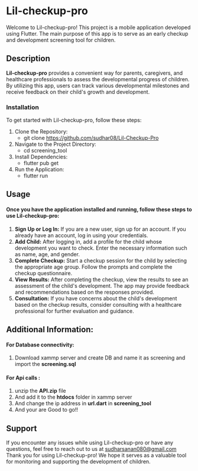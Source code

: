 # Lil-checkup-pro #
Welcome to Lil-checkup-pro! This project is a mobile application developed using Flutter. The main purpose of this app is to serve as an early checkup and development screening tool for children.
## Description
**Lil-checkup-pro** provides a convenient way for parents, caregivers, and healthcare professionals to assess the developmental progress of children. By utilizing this app, users can track various developmental milestones and receive feedback on their child's growth and development.
### Installation
To get started with Lil-checkup-pro, follow these steps:
1. Clone the Repository:
   * git clone https://github.com/sudhar08/Lil-Checkup-Pro
2. Navigate to the Project Directory:
   * cd screening_tool
3. Install Dependencies:
   * flutter pub get
4. Run the Application:
   * flutter run
## Usage
#### Once you have the application installed and running, follow these steps to use Lil-checkup-pro:
1. **Sign Up or Log In:** If you are a new user, sign up for an account. If you already have an account, log in using your credentials.
2. **Add Child:** After logging in, add a profile for the child whose development you want to check. Enter the necessary information such as name, age, and gender.
3. **Complete Checkup:** Start a checkup session for the child by selecting the appropriate age group. Follow the prompts and complete the checkup questionnaire.
4. **View Results:** After completing the checkup, view the results to see an assessment of the child's development. The app may provide feedback and recommendations based on the responses provided.
5. **Consultation:** If you have concerns about the child's development based on the checkup results, consider consulting with a healthcare professional for further evaluation and guidance.

## Additional Information:
#### For Database connectivity:
1. Download xammp server and create DB and name it as screening and import the **screening.sql**
#### For Api calls :
1. unzip the **API.zip** file
2. And add it to the **htdocs** folder in xammp server
3. And change  the ip address in **url.dart** in **screening_tool**
4. And your are Good to go!!
## Support
If you encounter any issues while using Lil-checkup-pro or have any questions, feel free to reach out to us at sudharsanan080@gmail.com
Thank you for using Lil-checkup-pro! We hope it serves as a valuable tool for monitoring and supporting the development of children.
